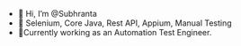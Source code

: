 - 👋 Hi, I’m @Subhranta
- 👀 Selenium, Core Java, Rest API, Appium, Manual Testing
- 🌱Currently working as an Automation Test Engineer.
